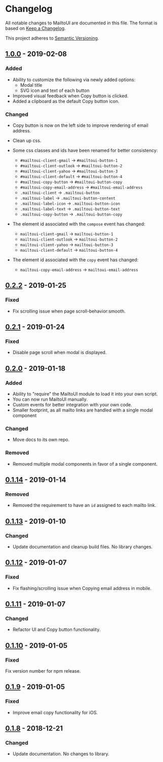 # Changelog

All notable changes to MailtoUI are documented in this file. The format is based on [Keep a Changelog](https://keepachangelog.com/en/1.0.0/).

This project adheres to [Semantic Versioning](https://semver.org/spec/v2.0.0.html).



## [1.0.0](https://github.com/mariordev/mailtoui/releases/tag/v1.0.0) - 2019-02-08

### Added

- Ability to customize the following via newly added options:
    - Modal title
    - SVG icon and text of each button
- Improved visual feedback when Copy button is clicked.
- Added a clipboard as the default Copy button icon.

### Changed

- Copy button is now on the left side to improve rendering of email address.
- Clean up css.
- Some css classes and ids have been renamed for better consistency:

    - `#mailtoui-client-gmail` -> `#mailtoui-button-1`
    - `#mailtoui-client-outlook` -> `#mailtoui-button-2`
    - `#mailtoui-client-yahoo` -> `#mailtoui-button-3`
    - `#mailtoui-client-default` -> `#mailtoui-button-4`
    - `#mailtoui-copy-button` -> `#mailtoui-button-copy`
    - `#mailtoui-copy-email-address` -> `#mailtoui-email-address`
    - `.mailtoui-client` -> `.mailtoui-button`
    - `.mailtoui-label` -> `.mailtoui-button-content`
    - `.mailtoui-label-icon` -> `.mailtoui-button-icon`
    - `.mailtoui-label-text` -> `.mailtoui-button-text`
    - `.mailtoui-copy-button` -> `.mailtoui-button-copy`

- The element id associated with the `compose` event has changed:
    - `mailtoui-client-gmail` -> `mailtoui-button-1`
    - `mailtoui-client-outlook` -> `mailtoui-button-2`
    - `mailtoui-client-yahoo` -> `mailtoui-button-3`
    - `mailtoui-client-default` -> `mailtoui-button-4`

- The element id associated with the `copy` event has changed:
    - `mailtoui-copy-email-address` -> `mailtoui-email-address`



## [0.2.2](https://github.com/mariordev/mailtoui/releases/tag/v0.2.2) - 2019-01-25

### Fixed

- Fix scrolling issue when page scroll-behavior:smooth.



## [0.2.1](https://github.com/mariordev/mailtoui/releases/tag/v0.2.1) - 2019-01-24

### Fixed

- Disable page scroll when modal is displayed.



## [0.2.0](https://github.com/mariordev/mailtoui/releases/tag/v0.2.0) - 2019-01-18

### Added

- Ability to "require" the MailtoUI module to load it into your own script.
- You can now run MailtoUI manually.
- Custom events for better integration with your own code.
- Smaller footprint, as all mailto links are handled with a single modal component

### Changed

- Move docs to its own repo.

### Removed

- Removed multiple modal components in favor of a single component.



## [0.1.14](https://github.com/mariordev/mailtoui/releases/tag/v0.1.14) - 2019-01-14

### Removed

- Removed the requirement to have an `id` assigned to each mailto link.



## [0.1.13](https://github.com/mariordev/mailtoui/releases/tag/v0.1.13) - 2019-01-10

### Changed

- Update documentation and cleanup build files. No library changes.



## [0.1.12](https://github.com/mariordev/mailtoui/releases/tag/v0.1.12) - 2019-01-07

### Fixed

- Fix flashing/scrolling issue when Copying email address in mobile.




## [0.1.11](https://github.com/mariordev/mailtoui/releases/tag/v0.1.11) - 2019-01-07

### Changed

- Refactor UI and Copy button functionality.



## [0.1.10](https://github.com/mariordev/mailtoui/releases/tag/v0.1.10) - 2019-01-05

### Fixed

Fix version number for npm release.



## [0.1.9](https://github.com/mariordev/mailtoui/releases/tag/v0.1.09) - 2019-01-05

### Fixed

- Improve email copy functionality for iOS.



## [0.1.8](https://github.com/mariordev/mailtoui/releases/tag/v0.1.08) - 2018-12-21

### Changed

- Update documentation. No changes to library.